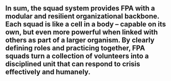 In sum, the squad system provides FPA with a **modular and resilient organizational backbone**. Each squad is like a cell in a body – capable on its own, but even more powerful when linked with others as part of a larger organism. By clearly defining roles and practicing together, FPA squads turn a collection of volunteers into a disciplined unit that can respond to crisis effectively and humanely.  
---
